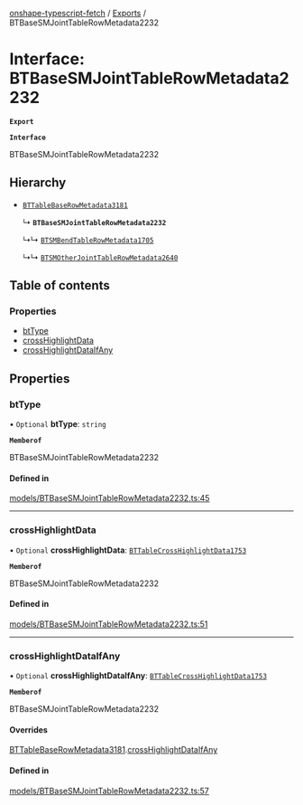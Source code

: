 [onshape-typescript-fetch](../README.md) / [Exports](../modules.md) / BTBaseSMJointTableRowMetadata2232

# Interface: BTBaseSMJointTableRowMetadata2232

**`Export`**

**`Interface`**

BTBaseSMJointTableRowMetadata2232

## Hierarchy

- [`BTTableBaseRowMetadata3181`](BTTableBaseRowMetadata3181.md)

  ↳ **`BTBaseSMJointTableRowMetadata2232`**

  ↳↳ [`BTSMBendTableRowMetadata1705`](BTSMBendTableRowMetadata1705.md)

  ↳↳ [`BTSMOtherJointTableRowMetadata2640`](BTSMOtherJointTableRowMetadata2640.md)

## Table of contents

### Properties

- [btType](BTBaseSMJointTableRowMetadata2232.md#bttype)
- [crossHighlightData](BTBaseSMJointTableRowMetadata2232.md#crosshighlightdata)
- [crossHighlightDataIfAny](BTBaseSMJointTableRowMetadata2232.md#crosshighlightdataifany)

## Properties

### btType

• `Optional` **btType**: `string`

**`Memberof`**

BTBaseSMJointTableRowMetadata2232

#### Defined in

[models/BTBaseSMJointTableRowMetadata2232.ts:45](https://github.com/toebes/onshape-typescript-fetch/blob/3e11ae1/models/BTBaseSMJointTableRowMetadata2232.ts#L45)

___

### crossHighlightData

• `Optional` **crossHighlightData**: [`BTTableCrossHighlightData1753`](BTTableCrossHighlightData1753.md)

**`Memberof`**

BTBaseSMJointTableRowMetadata2232

#### Defined in

[models/BTBaseSMJointTableRowMetadata2232.ts:51](https://github.com/toebes/onshape-typescript-fetch/blob/3e11ae1/models/BTBaseSMJointTableRowMetadata2232.ts#L51)

___

### crossHighlightDataIfAny

• `Optional` **crossHighlightDataIfAny**: [`BTTableCrossHighlightData1753`](BTTableCrossHighlightData1753.md)

**`Memberof`**

BTBaseSMJointTableRowMetadata2232

#### Overrides

[BTTableBaseRowMetadata3181](BTTableBaseRowMetadata3181.md).[crossHighlightDataIfAny](BTTableBaseRowMetadata3181.md#crosshighlightdataifany)

#### Defined in

[models/BTBaseSMJointTableRowMetadata2232.ts:57](https://github.com/toebes/onshape-typescript-fetch/blob/3e11ae1/models/BTBaseSMJointTableRowMetadata2232.ts#L57)
